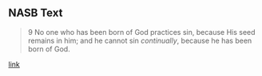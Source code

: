 ## NASB Text

> 9 No one who has been born of God practices sin, because His seed remains in him; and he cannot sin _continually_, because he has been born of God.

[link](https://www.biblegateway.com/passage/?search=1+John+3%3A9&version=NASB)